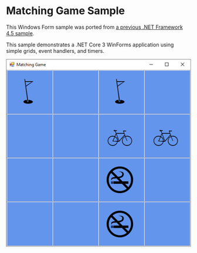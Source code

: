 # Matching Game Sample
This Windows Form sample was ported from [a previous .NET Framework 4.5 sample](https://code.msdn.microsoft.com/windowsdesktop/Complete-Matching-Game-4cffddba). 

This sample demonstrates a .NET Core 3 WinForms application using simple grids, event handlers, and timers.

![Screenshot](images/screenshot.png)
